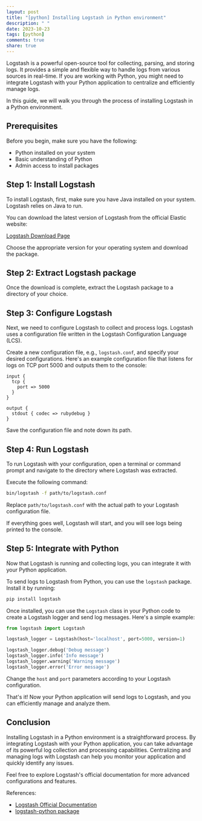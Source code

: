 ```yaml
---
layout: post
title: "[python] Installing Logstash in Python environment"
description: " "
date: 2023-10-23
tags: [python]
comments: true
share: true
---
```


Logstash is a powerful open-source tool for collecting, parsing, and storing logs. It provides a simple and flexible way to handle logs from various sources in real-time. If you are working with Python, you might need to integrate Logstash with your Python application to centralize and efficiently manage logs.

In this guide, we will walk you through the process of installing Logstash in a Python environment.

## Prerequisites

Before you begin, make sure you have the following:

- Python installed on your system
- Basic understanding of Python
- Admin access to install packages

## Step 1: Install Logstash

To install Logstash, first, make sure you have Java installed on your system. Logstash relies on Java to run.

You can download the latest version of Logstash from the official Elastic website:

[Logstash Download Page](https://www.elastic.co/downloads/logstash)

Choose the appropriate version for your operating system and download the package.

## Step 2: Extract Logstash package

Once the download is complete, extract the Logstash package to a directory of your choice.

## Step 3: Configure Logstash

Next, we need to configure Logstash to collect and process logs. Logstash uses a configuration file written in the Logstash Configuration Language (LCS).

Create a new configuration file, e.g., `logstash.conf`, and specify your desired configurations. Here's an example configuration file that listens for logs on TCP port 5000 and outputs them to the console:

```text
input {
  tcp {
    port => 5000
  }
}

output {
  stdout { codec => rubydebug }
}
```

Save the configuration file and note down its path.

## Step 4: Run Logstash

To run Logstash with your configuration, open a terminal or command prompt and navigate to the directory where Logstash was extracted.

Execute the following command:

```bash
bin/logstash -f path/to/logstash.conf
```

Replace `path/to/logstash.conf` with the actual path to your Logstash configuration file.

If everything goes well, Logstash will start, and you will see logs being printed to the console.

## Step 5: Integrate with Python

Now that Logstash is running and collecting logs, you can integrate it with your Python application.

To send logs to Logstash from Python, you can use the `logstash` package. Install it by running:

```bash
pip install logstash
```

Once installed, you can use the `Logstash` class in your Python code to create a Logstash logger and send log messages. Here's a simple example:

```python
from logstash import Logstash

logstash_logger = Logstash(host='localhost', port=5000, version=1)

logstash_logger.debug('Debug message')
logstash_logger.info('Info message')
logstash_logger.warning('Warning message')
logstash_logger.error('Error message')
```

Change the `host` and `port` parameters according to your Logstash configuration.

That's it! Now your Python application will send logs to Logstash, and you can efficiently manage and analyze them.

## Conclusion

Installing Logstash in a Python environment is a straightforward process. By integrating Logstash with your Python application, you can take advantage of its powerful log collection and processing capabilities. Centralizing and managing logs with Logstash can help you monitor your application and quickly identify any issues.

Feel free to explore Logstash's official documentation for more advanced configurations and features.

References: 
- [Logstash Official Documentation](https://www.elastic.co/guide/en/logstash/current/index.html)
- [logstash-python package](https://pypi.org/project/logstash/)
